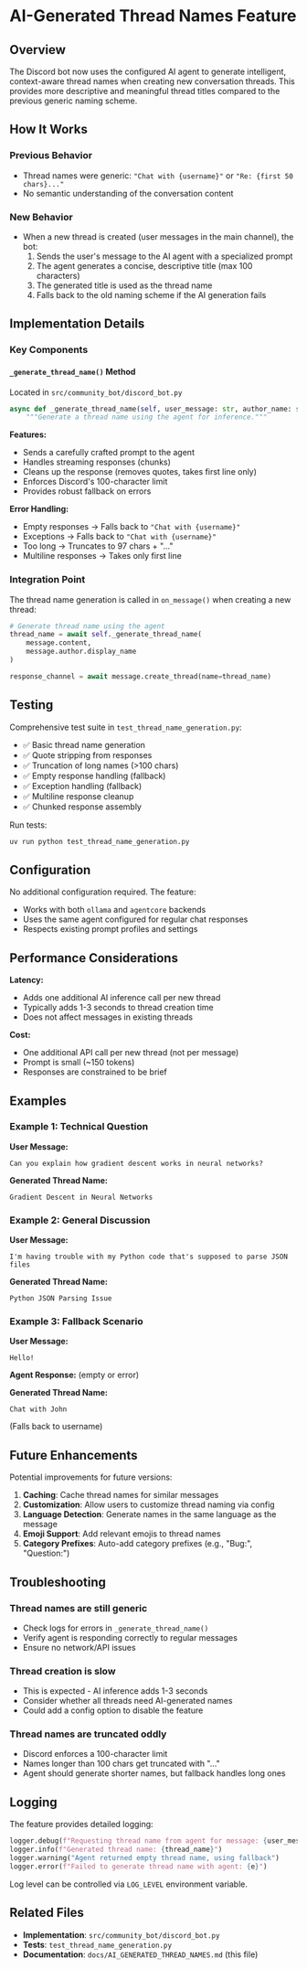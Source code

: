 # AI-Generated Thread Names Feature

## Overview

The Discord bot now uses the configured AI agent to generate intelligent, context-aware thread names when creating new conversation threads. This provides more descriptive and meaningful thread titles compared to the previous generic naming scheme.

## How It Works

### Previous Behavior
- Thread names were generic: `"Chat with {username}"` or `"Re: {first 50 chars}..."`
- No semantic understanding of the conversation content

### New Behavior
- When a new thread is created (user messages in the main channel), the bot:
  1. Sends the user's message to the AI agent with a specialized prompt
  2. The agent generates a concise, descriptive title (max 100 characters)
  3. The generated title is used as the thread name
  4. Falls back to the old naming scheme if the AI generation fails

## Implementation Details

### Key Components

#### `_generate_thread_name()` Method
Located in `src/community_bot/discord_bot.py`

```python
async def _generate_thread_name(self, user_message: str, author_name: str) -> str:
    """Generate a thread name using the agent for inference."""
```

**Features:**
- Sends a carefully crafted prompt to the agent
- Handles streaming responses (chunks)
- Cleans up the response (removes quotes, takes first line only)
- Enforces Discord's 100-character limit
- Provides robust fallback on errors

**Error Handling:**
- Empty responses → Falls back to `"Chat with {username}"`
- Exceptions → Falls back to `"Chat with {username}"`
- Too long → Truncates to 97 chars + "..."
- Multiline responses → Takes only first line

### Integration Point

The thread name generation is called in `on_message()` when creating a new thread:

```python
# Generate thread name using the agent
thread_name = await self._generate_thread_name(
    message.content, 
    message.author.display_name
)

response_channel = await message.create_thread(name=thread_name)
```

## Testing

Comprehensive test suite in `test_thread_name_generation.py`:

- ✅ Basic thread name generation
- ✅ Quote stripping from responses
- ✅ Truncation of long names (>100 chars)
- ✅ Empty response handling (fallback)
- ✅ Exception handling (fallback)
- ✅ Multiline response cleanup
- ✅ Chunked response assembly

Run tests:
```bash
uv run python test_thread_name_generation.py
```

## Configuration

No additional configuration required. The feature:
- Works with both `ollama` and `agentcore` backends
- Uses the same agent configured for regular chat responses
- Respects existing prompt profiles and settings

## Performance Considerations

**Latency:**
- Adds one additional AI inference call per new thread
- Typically adds 1-3 seconds to thread creation time
- Does not affect messages in existing threads

**Cost:**
- One additional API call per new thread (not per message)
- Prompt is small (~150 tokens)
- Responses are constrained to be brief

## Examples

### Example 1: Technical Question
**User Message:**
```
Can you explain how gradient descent works in neural networks?
```

**Generated Thread Name:**
```
Gradient Descent in Neural Networks
```

### Example 2: General Discussion
**User Message:**
```
I'm having trouble with my Python code that's supposed to parse JSON files
```

**Generated Thread Name:**
```
Python JSON Parsing Issue
```

### Example 3: Fallback Scenario
**User Message:**
```
Hello!
```

**Agent Response:** (empty or error)

**Generated Thread Name:**
```
Chat with John
```
(Falls back to username)

## Future Enhancements

Potential improvements for future versions:

1. **Caching**: Cache thread names for similar messages
2. **Customization**: Allow users to customize thread naming via config
3. **Language Detection**: Generate names in the same language as the message
4. **Emoji Support**: Add relevant emojis to thread names
5. **Category Prefixes**: Auto-add category prefixes (e.g., "Bug:", "Question:")

## Troubleshooting

### Thread names are still generic
- Check logs for errors in `_generate_thread_name()`
- Verify agent is responding correctly to regular messages
- Ensure no network/API issues

### Thread creation is slow
- This is expected - AI inference adds 1-3 seconds
- Consider whether all threads need AI-generated names
- Could add a config option to disable the feature

### Thread names are truncated oddly
- Discord enforces a 100-character limit
- Names longer than 100 chars get truncated with "..."
- Agent should generate shorter names, but fallback handles long ones

## Logging

The feature provides detailed logging:

```python
logger.debug(f"Requesting thread name from agent for message: {user_message[:100]}...")
logger.info(f"Generated thread name: {thread_name}")
logger.warning("Agent returned empty thread name, using fallback")
logger.error(f"Failed to generate thread name with agent: {e}")
```

Log level can be controlled via `LOG_LEVEL` environment variable.

## Related Files

- **Implementation**: `src/community_bot/discord_bot.py`
- **Tests**: `test_thread_name_generation.py`
- **Documentation**: `docs/AI_GENERATED_THREAD_NAMES.md` (this file)
